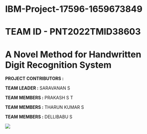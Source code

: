 
# IBM-Project-17596-1659673849
# TEAM ID - PNT2022TMID38603

<h1> <align="center"> A Novel Method for Handwritten Digit Recognition System </h1>

**PROJECT CONTRIBUTORS :**

**TEAM LEADER  :** SARAVANAN S

**TEAM MEMBERS :** PRAKASH S T

**TEAM MEMBERS :** THARUN KUMAR S

**TEAM MEMBERS :** DELLIBABU S




![](https://svgur.com/i/nQ2.svg)

<!--⚽️ACTIVITY / 🌐WEBSITE: https://github.com/Readme-Workflows/recent-activity -->
<!--RECENT_ACTIVITY:start-->
<!--RECENT_ACTIVITY:end-->
<!--RECENT_ACTIVITY:last_update-->

<!--RECENT_ACTIVITY:last_update_end-->

